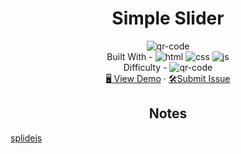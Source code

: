 <h1 align="center">Simple Slider</h1>

<div align="center">
  <img src="https://gpx.ge/challenge/js/img/15_simple_slider.gif" alt="qr-code" />
</div>

  <div align="center">
    Built With -
  <img src="https://img.shields.io/badge/-HTML-6abecd" alt="html" />
  <img src="https://img.shields.io/badge/-CSS-3e54a3" alt="css" />
  <img src="https://img.shields.io/badge/-JS-cf6390" alt="js" />
  <!-- <img src="https://img.shields.io/badge/-React-f4cf0c" alt="react" />
  <img src="https://img.shields.io/badge/-API-aad742" alt="api" /> -->

  <br/>
      Difficulty -
      <img src="https://img.shields.io/badge/%202%20-junior-white?labelColor=aad742" alt="qr-code" />
  <br/>
    <a href="https://tsotneforester.github.io/Javascript/15_simple_slider/" target="_blank">🖥️ View Demo</a>
    ·
    <a href="https://github.com/tsotneforester/Javascript/issues">🛠Submit Issue</a>
    <br>

  </div>


<h2 align="center">Notes</h2>
    <a href="https://splidejs.com/">splidejs</a>
 




<!-- ![html](https://img.shields.io/badge/-HTML-6abecd "image")
![css](https://img.shields.io/badge/-CSS-3e54a3 "image")
![js](https://img.shields.io/badge/-JS-cf6390 "image")
![react](https://img.shields.io/badge/-React-f4cf0c "image")
![api](https://img.shields.io/badge/-API-aad742 "image")
- Difficulty Level  
![newbie](https://img.shields.io/badge/%201%20-newbie-white?labelColor=6abecd "image")
![junior](https://img.shields.io/badge/%202%20-junior-white?labelColor=aad742 "image")
![intermediate](https://img.shields.io/badge/%203%20-intermediate-white?labelColor=f1b604 "image")
![advanced](https://img.shields.io/badge/%204%20-advanced-white?labelColor=bf4605 "image")
![guru](https://img.shields.io/badge/%205%20-guru-white?labelColor=ed2c49 "image") -->


